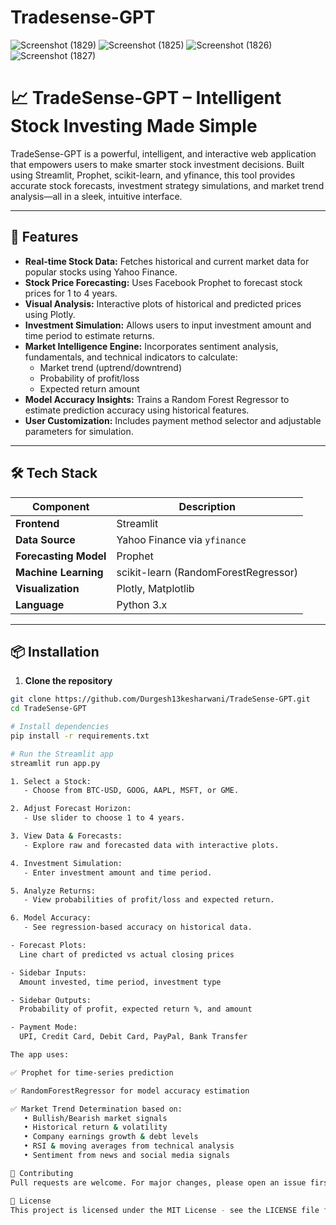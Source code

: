 # Tradesense-GPT
![Screenshot (1829)](https://github.com/Durgesh13kesharwani/Tradesense-GPT/assets/147710997/ac10eca5-8899-4aa6-b787-92abb85d15c6)
![Screenshot (1825)](https://github.com/Durgesh13kesharwani/Tradesense-GPT/assets/147710997/0f3f0a24-80b3-46cc-9f4c-2d1f560f5102)
![Screenshot (1826)](https://github.com/Durgesh13kesharwani/Tradesense-GPT/assets/147710997/312656a9-6d31-4edd-bedd-fd9832cdf95f)
![Screenshot (1827)](https://github.com/Durgesh13kesharwani/Tradesense-GPT/assets/147710997/e8822823-5bd7-43a8-82d0-807e37034539)

# 📈 TradeSense-GPT – Intelligent Stock Investing Made Simple

TradeSense-GPT is a powerful, intelligent, and interactive web application that empowers users to make smarter stock investment decisions. Built using Streamlit, Prophet, scikit-learn, and yfinance, this tool provides accurate stock forecasts, investment strategy simulations, and market trend analysis—all in a sleek, intuitive interface.

---

## 🚀 Features

- **Real-time Stock Data:** Fetches historical and current market data for popular stocks using Yahoo Finance.
- **Stock Price Forecasting:** Uses Facebook Prophet to forecast stock prices for 1 to 4 years.
- **Visual Analysis:** Interactive plots of historical and predicted prices using Plotly.
- **Investment Simulation:** Allows users to input investment amount and time period to estimate returns.
- **Market Intelligence Engine:** Incorporates sentiment analysis, fundamentals, and technical indicators to calculate:
  - Market trend (uptrend/downtrend)
  - Probability of profit/loss
  - Expected return amount
- **Model Accuracy Insights:** Trains a Random Forest Regressor to estimate prediction accuracy using historical features.
- **User Customization:** Includes payment method selector and adjustable parameters for simulation.

---

## 🛠️ Tech Stack

| Component | Description |
|----------|-------------|
| **Frontend** | Streamlit |
| **Data Source** | Yahoo Finance via `yfinance` |
| **Forecasting Model** | Prophet |
| **Machine Learning** | scikit-learn (RandomForestRegressor) |
| **Visualization** | Plotly, Matplotlib |
| **Language** | Python 3.x |

---

## 📦 Installation

1. **Clone the repository**
```bash
git clone https://github.com/Durgesh13kesharwani/TradeSense-GPT.git
cd TradeSense-GPT

# Install dependencies
pip install -r requirements.txt

# Run the Streamlit app
streamlit run app.py

1. Select a Stock:
   - Choose from BTC-USD, GOOG, AAPL, MSFT, or GME.

2. Adjust Forecast Horizon:
   - Use slider to choose 1 to 4 years.

3. View Data & Forecasts:
   - Explore raw and forecasted data with interactive plots.

4. Investment Simulation:
   - Enter investment amount and time period.

5. Analyze Returns:
   - View probabilities of profit/loss and expected return.

6. Model Accuracy:
   - See regression-based accuracy on historical data.

- Forecast Plots:
  Line chart of predicted vs actual closing prices

- Sidebar Inputs:
  Amount invested, time period, investment type

- Sidebar Outputs:
  Probability of profit, expected return %, and amount

- Payment Mode:
  UPI, Credit Card, Debit Card, PayPal, Bank Transfer

The app uses:

✅ Prophet for time-series prediction

✅ RandomForestRegressor for model accuracy estimation

✅ Market Trend Determination based on:
   • Bullish/Bearish market signals
   • Historical return & volatility
   • Company earnings growth & debt levels
   • RSI & moving averages from technical analysis
   • Sentiment from news and social media signals

🤝 Contributing
Pull requests are welcome. For major changes, please open an issue first to discuss what you would like to change.

📄 License
This project is licensed under the MIT License - see the LICENSE file for details.
